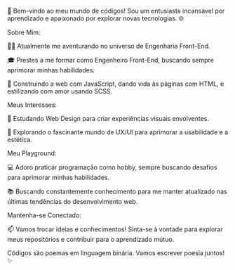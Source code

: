 🚀 Bem-vindo ao meu mundo de códigos! Sou um entusiasta incansável por aprendizado e apaixonado por explorar novas tecnologias. 🌐


Sobre Mim:

👨‍💻 Atualmente me aventurando no universo de Engenharia Front-End.

🎓 Prestes a me formar como Engenheiro Front-End, buscando sempre aprimorar minhas habilidades.

🚧 Construindo a web com JavaScript, dando vida às páginas com HTML, e estilizando com amor usando SCSS.


Meus Interesses:

🌈 Estudando Web Design para criar experiências visuais envolventes.

🎨 Explorando o fascinante mundo de UX/UI para aprimorar a usabilidade e a estética.


Meu Playground:

💻 Adoro praticar programação como hobby, sempre buscando desafios para aprimorar minhas habilidades.

📚 Buscando constantemente conhecimento para me manter atualizado nas últimas tendências do desenvolvimento web.


Mantenha-se Conectado:

📫 Vamos trocar ideias e conhecimentos! Sinta-se à vontade para explorar meus repositórios e contribuir para o aprendizado mútuo.


Códigos são poemas em linguagem binária. Vamos escrever poesia juntos! ✨
